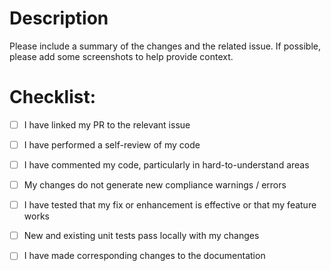 # Description
Please include a summary of the changes and the related issue. 
If possible, please add some screenshots to help provide context.

# Checklist:
- [ ] I have linked my PR to the relevant issue
- [ ] I have performed a self-review of my code
- [ ] I have commented my code, particularly in hard-to-understand areas
- [ ] My changes do not generate new compliance warnings / errors
- [ ] I have tested that my fix or enhancement is effective or that my feature works
- [ ] New and existing unit tests pass locally with my changes
- [ ] I have made corresponding changes to the documentation
 
